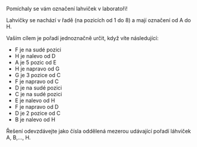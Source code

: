 <p>Pomíchaly se vám označení lahviček v laboratoři!</p>

<p>Lahvičky se nachází v řadě (na pozicích od 1 do 8) a mají označení od A do H.</p>

<p>Vaším cílem je pořadí jednoznačně určit, když víte následující:</p>

<ul>
<li>F je na sudé pozici</li>
<li>H je nalevo od D</li>
<li>A je 5 pozic od E</li>
<li>H je napravo od G</li>
<li>G je 3 pozice od C</li>
<li>F je napravo od C</li>
<li>D je na sudé pozici</li>
<li>C je na sudé pozici</li>
<li>E je nalevo od H</li>
<li>F je napravo od D</li>
<li>D je 2 pozice od C</li>
<li>B je nalevo od H</li>
</ul>

<p>Řešení odevzdávejte jako čísla oddělená mezerou udávající pořadí láhviček A, B,..., H.</p>
